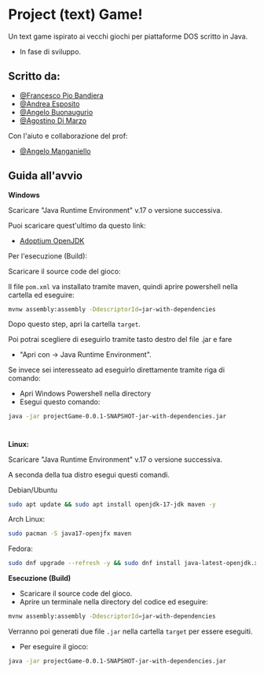 
# Project (text) Game!
Un text game ispirato ai vecchi giochi per piattaforme DOS scritto in Java.

- In fase di sviluppo.


## Scritto da:

- [@Francesco Pio Bandiera](https://github.com/FBandiera1804/)
- [@Andrea Esposito](https://github.com/Andreaesposito2004)
- [@Angelo Buonaugurio](https://github.com/AngeloBuonaugurio2005)
- [@Agostino Di Marzo](https://github.com/AgoDiMarzo)

Con l'aiuto e collaborazione del prof:
- [@Angelo Manganiello](https://github.com/amanganiello90)



## Guida all'avvio

**Windows**

Scaricare "Java Runtime Environment" v.17 o versione successiva.

Puoi scaricare quest'ultimo da questo link:

- [Adoptium OpenJDK](https://adoptium.net)

Per l'esecuzione (Build):

Scaricare il source code del gioco:


Il file `pom.xml` va installato tramite maven, quindi aprire powershell nella cartella ed eseguire:

```bash
mvnw assembly:assembly -DdescriptorId=jar-with-dependencies
```

Dopo questo step, apri la cartella `target`.

Poi potrai scegliere di eseguirlo tramite tasto destro del file .jar e fare 

- "Apri con -> Java Runtime Environment".

Se invece sei interesseato ad eseguirlo direttamente tramite riga di comando:

- Apri Windows Powershell nella directory
- Esegui questo comando:
```bash
java -jar projectGame-0.0.1-SNAPSHOT-jar-with-dependencies.jar
``` 

#

**Linux:**

Scaricare "Java Runtime Environment" v.17 o versione successiva.

A seconda della tua distro esegui questi comandi.

Debian/Ubuntu

```bash
sudo apt update && sudo apt install openjdk-17-jdk maven -y
```

Arch Linux:

```bash
sudo pacman -S java17-openjfx maven
```

Fedora:

```bash
sudo dnf upgrade --refresh -y && sudo dnf install java-latest-openjdk.x86_64 maven -y
```

**Esecuzione (Build)**

- Scaricare il source code del gioco.
- Aprire un terminale nella directory del codice ed eseguire:

```bash
mvnw assembly:assembly -DdescriptorId=jar-with-dependencies
```

Verranno poi generati due file `.jar` nella cartella `target` per essere eseguiti.

- Per eseguire il gioco:

```bash
java -jar projectGame-0.0.1-SNAPSHOT-jar-with-dependencies.jar
```
